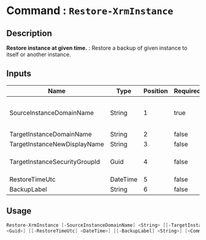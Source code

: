﻿# Command : `Restore-XrmInstance` 

## Description

**Restore instance at given time.** : Restore a backup of given instance to itself or another instance.

## Inputs

Name|Type|Position|Required|Default|Description
----|----|--------|--------|-------|-----------
SourceInstanceDomainName|String|1|true||Instance domain name (myinstance => myinstance.crm.dynamics1.com) that you want to restore
TargetInstanceDomainName|String|2|false||
TargetInstanceNewDisplayName|String|3|false||
TargetInstanceSecurityGroupId|Guid|4|false||AAD Security Group ID to define on target instance to restrict users access
RestoreTimeUtc|DateTime|5|false||Date time in UTC of restore point
BackupLabel|String|6|false||Name of the backup


## Usage

```Powershell 
Restore-XrmInstance [-SourceInstanceDomainName] <String> [[-TargetInstanceDomainName] <String>] [[-TargetInstanceNewDisplayName] <String>] [[-TargetInstanceSecurityGroupId] 
<Guid>] [[-RestoreTimeUtc] <DateTime>] [[-BackupLabel] <String>] [<CommonParameters>]
``` 


